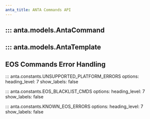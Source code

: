 ```yaml
---
anta_title: ANTA Commands API
---
```

<!--
  ~ Copyright (c) 2023-2025 Arista Networks, Inc.
  ~ Use of this source code is governed by the Apache License 2.0
  ~ that can be found in the LICENSE file.
  -->

## ::: anta.models.AntaCommand

## ::: anta.models.AntaTemplate

## EOS Commands Error Handling

::: anta.constants.UNSUPPORTED_PLATFORM_ERRORS
      options:
        heading_level: 7
        show_labels: false

::: anta.constants.EOS_BLACKLIST_CMDS
      options:
        heading_level: 7
        show_labels: false

::: anta.constants.KNOWN_EOS_ERRORS
      options:
        heading_level: 7
        show_labels: false
